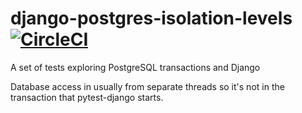 # django-postgres-isolation-levels [![CircleCI](https://circleci.com/gh/michalc/django-postgres-isolation-levels.svg?style=svg)](https://circleci.com/gh/michalc/django-postgres-isolation-levels)

A set of tests exploring PostgreSQL transactions and Django

Database access in usually from separate threads so it's not in the transaction that pytest-django starts.
